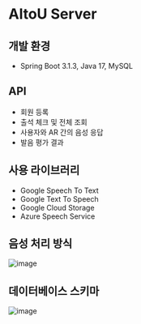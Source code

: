 # AltoU Server
## 개발 환경
- Spring Boot 3.1.3, Java 17, MySQL
## API
- 회원 등록
- 출석 체크 및 전체 조회
- 사용자와 AR 간의 음성 응답
- 발음 평가 결과
## 사용 라이브러리
- Google Speech To Text
- Google Text To Speech
- Google Cloud Storage
- Azure Speech Service
## 음성 처리 방식
![image](https://github.com/Capstone-23-2/Back_SpringBoot/assets/78525791/f73d2375-3dbb-4e9a-b75b-e980f7a52586)
## 데이터베이스 스키마
![image](https://github.com/Capstone-23-2/Back_SpringBoot/assets/78525791/676b3d3f-723c-43f0-b076-3909838475a5)
